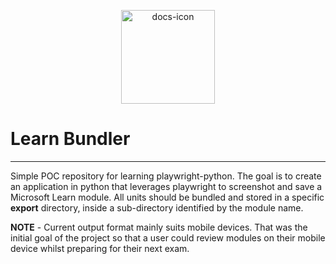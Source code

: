 <p align="center">
<img src="https://res.cloudinary.com/wemakeart/image/upload/v1632678403/learn-bundler/learn-bundle_vcpcga.png" width=150px height="150px"  alt="docs-icon"/>
</p>

# Learn Bundler

---

Simple POC repository for learning playwright-python. The goal is to create an application in python that leverages playwright to screenshot and save a Microsoft Learn module. All units should be bundled and stored in a specific **export** directory, inside a sub-directory identified by the module name.

**NOTE** - Current output format mainly suits mobile devices. That was the initial goal of the project so that a user could review modules on their mobile device whilst preparing for their next exam.